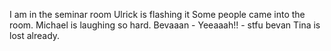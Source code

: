 I am in the seminar room
Ulrick is flashing it
Some people came into the room.
Michael is laughing so hard.
Bevaaan - Yeeaaah!! - stfu bevan
Tina is lost already.
